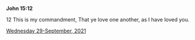 **John 15:12**

12 This is my commandment, That ye love one another, as I have loved you.

[Wednesday 29-September, 2021](https://t.me/s/daily_scripture)
